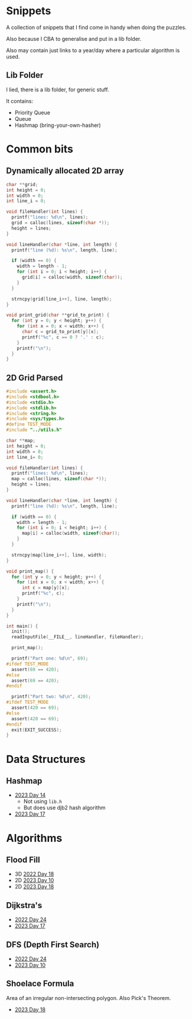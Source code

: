 # Snippets

A collection of snippets that I find come in handy when doing the puzzles.

Also because I CBA to generalise and put in a lib folder.

Also may contain just links to a year/day where a particular algorithm is used.

## Lib Folder

I lied, there is a lib folder, for generic stuff.

It contains:

 - Priority Queue
 - Queue
 - Hashmap (bring-your-own-hasher)

# Common bits

## Dynamically allocated 2D array

```c
char **grid;
int height = 0;
int width = 0;
int line_i = 0;

void fileHandler(int lines) {
  printf("lines: %d\n", lines);
  grid = calloc(lines, sizeof(char *));
  height = lines;
}

void lineHandler(char *line, int length) {
  printf("line (%d): %s\n", length, line);

  if (width == 0) {
    width = length - 1;
    for (int i = 0; i < height; i++) {
      grid[i] = calloc(width, sizeof(char));
    }
  }

  strncpy(grid[line_i++], line, length);
}

void print_grid(char **grid_to_print) {
  for (int y = 0; y < height; y++) {
    for (int x = 0; x < width; x++) {
      char c = grid_to_print[y][x];
      printf("%c", c == 0 ? '.' : c);
    }
    printf("\n");
  }
}
```

## 2D Grid Parsed

```c
#include <assert.h>
#include <stdbool.h>
#include <stdio.h>
#include <stdlib.h>
#include <string.h>
#include <sys/types.h>
#define TEST_MODE
#include "../utils.h"

char **map;
int height = 0;
int width = 0;
int line_i= 0;

void fileHandler(int lines) {
  printf("lines: %d\n", lines);
  map = calloc(lines, sizeof(char *));
  height = lines;
}

void lineHandler(char *line, int length) {
  printf("line (%d): %s\n", length, line);

  if (width == 0) {
    width = length - 1;
    for (int i = 0; i < height; i++) {
      map[i] = calloc(width, sizeof(char));
    }
  }

  strncpy(map[line_i++], line, width);
}

void print_map() {
  for (int y = 0; y < height; y++) {
    for (int x = 0; x < width; x++) {
      int c = map[y][x];
      printf("%c", c);
    }
    printf("\n");
  }
}

int main() {
  init();
  readInputFile(__FILE__, lineHandler, fileHandler);

  print_map();

  printf("Part one: %d\n", 69);
#ifdef TEST_MODE
  assert(69 == 420);
#else
  assert(69 == 420);
#endif

  printf("Part two: %d\n", 420);
#ifdef TEST_MODE
  assert(420 == 69);
#else
  assert(420 == 69);
#endif
  exit(EXIT_SUCCESS);
}
```

# Data Structures

## Hashmap

 - [2023 Day 14](2023/14/main.c)
   - Not using `lib.h`
   - But does use djb2 hash algorithm
 - [2023 Day 17](2023/17/main.c)

# Algorithms

## Flood Fill

 - 3D [2022 Day 18](./2022/18/main.c)
 - 2D [2023 Day 10](./2023/10/main.c)
 - 2D [2023 Day 18](2023/18/main.c)

## Dijkstra's

 - [2022 Day 24](2022/24/main.c)
 - [2023 Day 17](2023/17/main.c)

## DFS (Depth First Search)

 - [2022 Day 24](2022/24/main.c)
 - [2023 Day 10](2023/10/main.c)

## Shoelace Formula

Area of an irregular non-intersecting polygon.
Also Pick's Theorem.

 - [2023 Day 18](2023/18/main.c)
